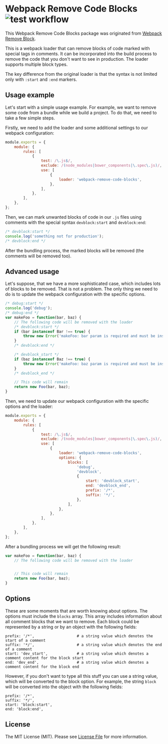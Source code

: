 Webpack Remove Code Blocks ![test workflow](https://github.com/kudashevs/webpack-remove-code-blocks/actions/workflows/run-tests.yml/badge.svg)
==========================

This Webpack Remove Code Blocks package was originated from [Webpack Remove Block](https://github.com/ee01/webpack-remove-blocks). 

This is a webpack loader that can remove blocks of code marked with special tags in comments. It can be incorporated into
the build process to remove the code that you don't want to see in production. The loader supports multiple block types.

The key difference from the original loader is that the syntax is not limited only with `:start` and `:end` markers.

## Usage example

Let's start with a simple usage example. For example, we want to remove some code from a bundle while we build a project.
To do that, we need to take a few simple steps.

Firstly, we need to add the loader and some additional settings to our webpack configuration: 
```javascript
module.exports = {
    module: {
        rules: [
            {
                test: /\.js$/,                                              // files we want to procces
                exclude: /(node_modules|bower_components|\.spec\.js)/,      // files we want to exclude
                use: [
                    {
                        loader: 'webpack-remove-code-blocks',               // use the loader
                    },
                ],
            },
        ],
    },
};
```

Then, we can mark unwanted blocks of code in our `.js` files using comments with the special syntax `devblock:start` and `devblock:end`:
```javascript
/* devblock:start */
console.log('something not for production');
/* devblock:end */
```

After the bundling process, the marked blocks will be removed (the comments will be removed too).

## Advanced usage

Let's suppose, that we have a more sophisticated case, which includes lots of blocks to be removed. That is not a problem.
The only thing we need to do is to update the webpack configuration with the specific options.

```javascript
/* debug:start */
console.log('debug');
/* debug:end */
var makeFoo = function(bar, baz) {
    // The following code will be removed with the loader
    /* devblock:start */
    if (bar instanceof Bar !== true) {
        throw new Error('makeFoo: bar param is required and must be instance of Bar');
    }
    /* devblock:end */

    /* devblock_start */
    if (baz instanceof Baz !== true) {
        throw new Error('makeFoo: baz param is required and must be instance of Baz');
    }
    /* devblock_end */

    // This code will remain
    return new Foo(bar, baz);
}
```

Then, we need to update our webpack configuration with the specific options and the loader:
```javascript
module.exports = {
    module: {
        rules: [
            {
                test: /\.js$/,
                exclude: /(node_modules|bower_components|\.spec\.js)/,
                use: [
                    {
                        loader: 'webpack-remove-code-blocks',
                        options: {
                            blocks: [
                                'debug',
                                'devblock',
                                {
                                    start: 'devblock_start',
                                    end: 'devblock_end',
                                    prefix: '/*',
                                    suffix: '*/',
                                },
                            ],
                        },
                    },
                ],
            },
        ],
    },
};
```

After a bundling process we will get the following result:
```javascript
var makeFoo = function(bar, baz) {
    // The following code will be removed with the loader


    // This code will remain
    return new Foo(bar, baz);
}
```

## Options

These are some moments that are worth knowing about options. The options must include the `blocks` array.
This array includes information about all comment blocks that we want to remove. Each block could be represented
by a string or by an object with the following fields:
```
prefix: '/*',                   # a string value which denotes the start of a comment
suffix: '*/',                   # a string value which denotes the end of a comment
start: 'dev_start',             # a string value which denotes a comment content for the block start
end: 'dev_end',                 # a string value which denotes a comment content for the block end
```

However, if you don't want to type all this stuff you can use a string value, which will be converted to the block option.
For example, the string `block` will be converted into the object with the following fields:
```
prefix: '/*',
suffix: '*/',
start: 'block:start',
end: 'block:end',
```

## License

The MIT License (MIT). Please see [License File](LICENSE.md) for more information.
